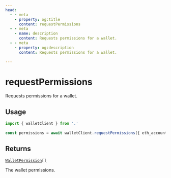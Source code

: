 ```yaml
---
head:
  - - meta
    - property: og:title
      content: requestPermissions
  - - meta
    - name: description
      content: Requests permissions for a wallet.
  - - meta
    - property: og:description
      content: Requests permissions for a wallet.

---
```


# requestPermissions

Requests permissions for a wallet.

## Usage

```ts
import { walletClient } from '.'
 
const permissions = await walletClient.requestPermissions({ eth_accounts: {} }) // [!code focus:99]
```

## Returns

[`WalletPermission[]`](/docs/glossary/types#walletpermission)

The wallet permissions.


